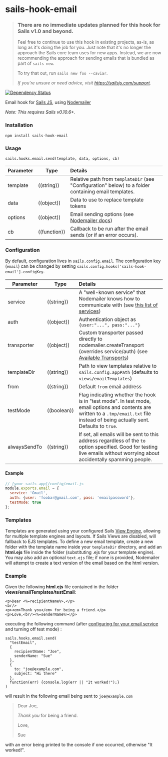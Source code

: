 # sails-hook-email

> ### There are no immediate updates planned for this hook for Sails v1.0 and beyond.
>
> Feel free to continue to use this hook in existing projects, as-is, as long as it's doing the job for you.
> Just note that it's no longer the approach the Sails core team uses for new apps.
> Instead, we are now recommending the approach for sending emails that is bundled as part of `sails new`.
>
> To try that out, run `sails new foo --caviar`.
>
> _If you're unsure or need advice, visit https://sailsjs.com/support._



[![Dependency Status](https://david-dm.org/balderdashy/sails-hook-email.svg)](https://david-dm.org/balderdashy/sails-hook-email)

Email hook for [Sails JS](http://sailsjs.org), using [Nodemailer](https://github.com/andris9/Nodemailer/blob/v1.3.4/README.md)

*Note: This requires Sails v0.10.6+.*

### Installation

`npm install sails-hook-email`

### Usage

`sails.hooks.email.send(template, data, options, cb)`

Parameter      | Type                | Details
-------------- | ------------------- |:---------------------------------
template       | ((string))          | Relative path from `templateDir` (see "Configuration" below) to a folder containing email templates.
data           | ((object))          | Data to use to replace template tokens
options        | ((object))          | Email sending options (see [Nodemailer docs](https://github.com/andris9/Nodemailer/blob/v1.3.4/README.md#e-mail-message-fields))
cb             | ((function))        | Callback to be run after the email sends (or if an error occurs).

### Configuration

By default, configuration lives in `sails.config.email`.  The configuration key (`email`) can be changed by setting `sails.config.hooks['sails-hook-email'].configKey`.

Parameter      | Type                | Details
-------------- | ------------------- |:---------------------------------
service        | ((string)) | A "well-known service" that Nodemailer knows how to communicate with (see [this list of services](https://github.com/andris9/nodemailer-wellknown/blob/v0.1.5/README.md#supported-services))
auth | ((object)) | Authentication object as `{user:"...", pass:"..."}`
transporter | ((object)) | Custom transporter passed directly to nodemailer.createTransport (overrides service/auth) (see [Available Transports](https://github.com/andris9/Nodemailer/blob/v1.3.4/README.md#available-transports))
templateDir | ((string)) | Path to view templates relative to `sails.config.appPath` (defaults to `views/emailTemplates`)
from | ((string)) | Default `from` email address
testMode | ((boolean)) | Flag indicating whether the hook is in "test mode".  In test mode, email options and contents are written to a `.tmp/email.txt` file instead of being actually sent.  Defaults to `true`.
alwaysSendTo | ((string)) | If set, all emails will be sent to this address regardless of the `to` option specified.  Good for testing live emails without worrying about accidentally spamming people.

#### Example

```javascript
// [your-sails-app]/config/email.js
module.exports.email = {
  service: 'Gmail',
  auth: {user: 'foobar@gmail.com', pass: 'emailpassword'},
  testMode: true
};

```


### Templates

Templates are generated using your configured Sails [View Engine](http://sailsjs.org/#!/documentation/concepts/Views/ViewEngines.html), allowing for multiple template engines and layouts.  If Sails Views are disabled, will fallback to EJS templates. To define a new email template, create a new folder with the template name inside your `templateDir` directory, and add an **html.ejs** file inside the folder (substituting .ejs for your template engine).  You may also add an optional `text.ejs` file; if none is provided, Nodemailer will attempt to create a text version of the email based on the html version.

### Example

Given the following **html.ejs** file contained in the folder **views/emailTemplates/testEmail**:

```
<p>Dear <%=recipientName%>,</p>
<br/>
<p><em>Thank you</em> for being a friend.</p>
<p>Love,<br/><%=senderName%></p>
```

executing the following command (after [configuring for your email service](https://github.com/balderdashy/sails-hook-email/#configuration) and turning off test mode) :

```
sails.hooks.email.send(
  "testEmail",
  {
    recipientName: "Joe",
    senderName: "Sue"
  },
  {
    to: "joe@example.com",
    subject: "Hi there"
  },
  function(err) {console.log(err || "It worked!");}
)
```

will result in the following email being sent to `joe@example.com`

> Dear Joe,
>
> *Thank you* for being a friend.
>
> Love,
>
> Sue

with an error being printed to the console if one occurred, otherwise "It worked!".
